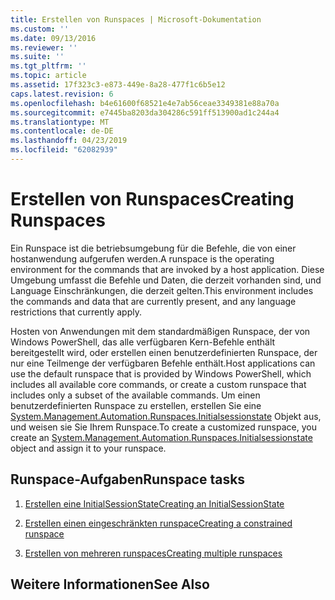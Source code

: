 ```yaml
---
title: Erstellen von Runspaces | Microsoft-Dokumentation
ms.custom: ''
ms.date: 09/13/2016
ms.reviewer: ''
ms.suite: ''
ms.tgt_pltfrm: ''
ms.topic: article
ms.assetid: 17f323c3-e873-449e-8a28-477f1c6b5e12
caps.latest.revision: 6
ms.openlocfilehash: b4e61600f68521e4e7ab56ceae3349381e88a70a
ms.sourcegitcommit: e7445ba8203da304286c591ff513900ad1c244a4
ms.translationtype: MT
ms.contentlocale: de-DE
ms.lasthandoff: 04/23/2019
ms.locfileid: "62082939"
---
```

# <a name="creating-runspaces"></a><span data-ttu-id="d1ea1-102">Erstellen von Runspaces</span><span class="sxs-lookup"><span data-stu-id="d1ea1-102">Creating Runspaces</span></span>

<span data-ttu-id="d1ea1-103">Ein Runspace ist die betriebsumgebung für die Befehle, die von einer hostanwendung aufgerufen werden.</span><span class="sxs-lookup"><span data-stu-id="d1ea1-103">A runspace is the operating environment for the commands that are invoked by a host application.</span></span> <span data-ttu-id="d1ea1-104">Diese Umgebung umfasst die Befehle und Daten, die derzeit vorhanden sind, und Language Einschränkungen, die derzeit gelten.</span><span class="sxs-lookup"><span data-stu-id="d1ea1-104">This environment includes the commands and data that are currently present, and any language restrictions that currently apply.</span></span>

 <span data-ttu-id="d1ea1-105">Hosten von Anwendungen mit dem standardmäßigen Runspace, der von Windows PowerShell, das alle verfügbaren Kern-Befehle enthält bereitgestellt wird, oder erstellen einen benutzerdefinierten Runspace, der nur eine Teilmenge der verfügbaren Befehle enthält.</span><span class="sxs-lookup"><span data-stu-id="d1ea1-105">Host applications can use the default runspace that is provided by Windows PowerShell, which includes all available core commands, or create a custom runspace that includes only a subset of the available commands.</span></span> <span data-ttu-id="d1ea1-106">Um einen benutzerdefinierten Runspace zu erstellen, erstellen Sie eine [System.Management.Automation.Runspaces.Initialsessionstate](/dotnet/api/System.Management.Automation.Runspaces.InitialSessionState) Objekt aus, und weisen sie Sie Ihrem Runspace.</span><span class="sxs-lookup"><span data-stu-id="d1ea1-106">To create a customized runspace, you create an [System.Management.Automation.Runspaces.Initialsessionstate](/dotnet/api/System.Management.Automation.Runspaces.InitialSessionState) object and assign it to your runspace.</span></span>

## <a name="runspace-tasks"></a><span data-ttu-id="d1ea1-107">Runspace-Aufgaben</span><span class="sxs-lookup"><span data-stu-id="d1ea1-107">Runspace tasks</span></span>

1. [<span data-ttu-id="d1ea1-108">Erstellen eine InitialSessionState</span><span class="sxs-lookup"><span data-stu-id="d1ea1-108">Creating an InitialSessionState</span></span>](./creating-an-initialsessionstate.md)

2. [<span data-ttu-id="d1ea1-109">Erstellen einen eingeschränkten runspace</span><span class="sxs-lookup"><span data-stu-id="d1ea1-109">Creating a constrained runspace</span></span>](./creating-a-constrained-runspace.md)

3. [<span data-ttu-id="d1ea1-110">Erstellen von mehreren runspaces</span><span class="sxs-lookup"><span data-stu-id="d1ea1-110">Creating multiple runspaces</span></span>](./creating-multiple-runspaces.md)

## <a name="see-also"></a><span data-ttu-id="d1ea1-111">Weitere Informationen</span><span class="sxs-lookup"><span data-stu-id="d1ea1-111">See Also</span></span>
